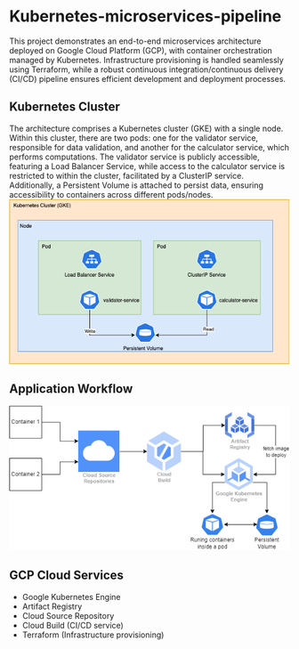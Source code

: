 # Kubernetes-microservices-pipeline

This project demonstrates an end-to-end microservices architecture deployed on Google Cloud Platform (GCP), with container orchestration managed by Kubernetes. Infrastructure provisioning is handled seamlessly using Terraform, while a robust continuous integration/continuous delivery (CI/CD) pipeline ensures efficient development and deployment processes.

## Kubernetes Cluster
The architecture comprises a Kubernetes cluster (GKE) with a single node. Within this cluster, there are two pods: one for the validator service, responsible for data validation, and another for the calculator service, which performs computations. The validator service is publicly accessible, featuring a Load Balancer Service, while access to the calculator service is restricted to within the cluster, facilitated by a ClusterIP service. Additionally, a Persistent Volume is attached to persist data, ensuring accessibility to containers across different pods/nodes.
![Kubernetes Cluster](help/Kubernetes-Architecture.png)

## Application Workflow
![Application Workflow](help/Workflow.png)

## GCP Cloud Services

* Google Kubernetes Engine
* Artifact Registry
* Cloud Source Repository
* Cloud Build (CI/CD service)
* Terraform (Infrastructure provisioning)




